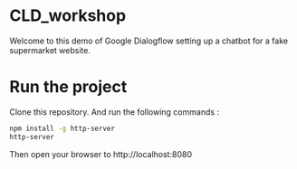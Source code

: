 # CLD_workshop
Welcome to this demo of Google Dialogflow setting up a chatbot for a fake supermarket website. 
# Run the project 
Clone this repository. And run the following commands : 
```bash
npm install -g http-server
http-server
```
Then open your browser to http://localhost:8080